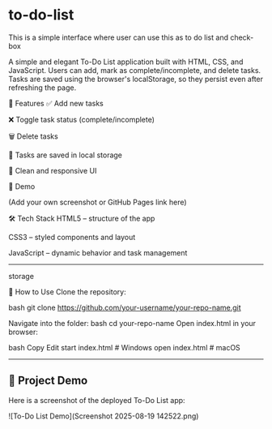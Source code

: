 # to-do-list
This is a simple interface where user can use this as to do list and check-box

A simple and elegant To-Do List application built with HTML, CSS, and JavaScript. Users can add, mark as complete/incomplete, and delete tasks. Tasks are saved using the browser's localStorage, so they persist even after refreshing the page.

🔧 Features
✅ Add new tasks

❌ Toggle task status (complete/incomplete)

🗑️ Delete tasks

💾 Tasks are saved in local storage

🎨 Clean and responsive UI

🚀 Demo

(Add your own screenshot or GitHub Pages link here)

🛠️ Tech Stack
HTML5 – structure of the app

CSS3 – styled components and layout

JavaScript – dynamic behavior and task management

-------------------------------------------------------------------------------------------------

storage

📂 How to Use
Clone the repository:

bash
git clone https://github.com/your-username/your-repo-name.git

Navigate into the folder:
bash
cd your-repo-name
Open index.html in your browser:

bash
Copy
Edit
start index.html   # Windows
open index.html    # macOS

----------------------------------------------------------------------------------------------------

## 📸 Project Demo

Here is a screenshot of the deployed To-Do List app:

![To-Do List Demo](Screenshot 2025-08-19 142522.png)

